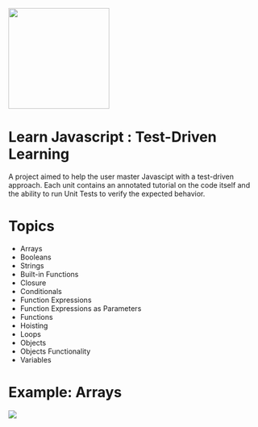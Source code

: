 <a name="README">[<img src="https://camo.githubusercontent.com/eb464a60a4a47f8b600aa71bfbc6aff3fe5c5392/68747470733a2f2f7261772e6769746875622e636f6d2f766f6f646f6f74696b69676f642f6c6f676f2e6a732f6d61737465722f6a732e706e67" width="200px" height="200px" />](https://github.com/MartinChavez/Learn-Javascript)</a>

Learn Javascript : Test-Driven Learning
================

A project aimed to help the user master Javascipt with a test-driven approach. Each unit contains an annotated tutorial on the code itself and the ability to run Unit Tests to verify the expected behavior.

Topics
================
 - Arrays
 - Booleans
 - Strings
 - Built-in Functions
 - Closure
 - Conditionals
 - Function Expressions
 - Function Expressions as Parameters
 - Functions
 - Hoisting
 - Loops
 - Objects
 - Objects Functionality
 - Variables


Example: Arrays
====================

<a name="README">[<img src="https://s3-us-west-2.amazonaws.com/martinbucket/arrays.png"  />](https://github.com/MartinChavez/Learn-Javascript)</a>
